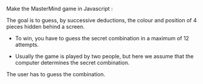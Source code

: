 Make the MasterMind game in Javascript : 

The goal is to guess, by successive deductions, the colour and position of 4 pieces hidden behind a screen.

* To win, you have to guess the secret combination in a maximum of 12 attempts.

* Usually the game is played by two people, but here we assume that the computer determines the secret combination.

The user has to guess the combination.

